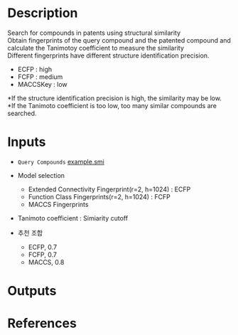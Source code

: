 # Description 
Search for compounds in patents using structural similarity \
Obtain fingerprints of the query compound and the patented compound and calculate the Tanimotoy coefficient to measure the similarity \
Different fingerprints have different structure identification precision.
 - ECFP : high
 - FCFP : medium
 - MACCSKey : low

\*If the structure identification precision is high, the similarity may be low.\
\*If the Tanimoto coefficient is too low, too many similar compounds are searched.

# Inputs
 - `Query Compounds` [example.smi](https://docs.ad3.io/media/apps/chemical_patents/examples/input/example.smi)
 - Model selection
   - Extended Connectivity Fingerprint(r=2, h=1024) : ECFP
   - Function Class Fingerprints(r=2, h=1024) : FCFP
   - MACCS Fingerprints
 - Tanimoto coefficient : Simiarity cutoff

 - 추천 조합
   - ECFP, 0.7
   - FCFP, 0.7
   - MACCS, 0.8
# Outputs

# References
